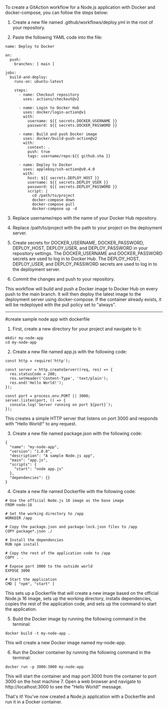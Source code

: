 To create a GitAction workflow for a Node.js application with Docker and docker-compose, you can follow the steps below:

1. Create a new file named .github/workflows/deploy.yml in the root of your repository.

2. Paste the following YAML code into the file:

```
name: Deploy to Docker

on:
  push:
    branches: [ main ]

jobs:
  build-and-deploy:
    runs-on: ubuntu-latest

    steps:
      - name: Checkout repository
        uses: actions/checkout@v2

      - name: Login to Docker Hub
        uses: docker/login-action@v1
        with:
          username: ${{ secrets.DOCKER_USERNAME }}
          password: ${{ secrets.DOCKER_PASSWORD }}

      - name: Build and push Docker image
        uses: docker/build-push-action@v2
        with:
          context: .
          push: true
          tags: username/repo:${{ github.sha }}

      - name: Deploy to Docker
        uses: appleboy/ssh-action@v0.4.0
        with:
          host: ${{ secrets.DEPLOY_HOST }}
          username: ${{ secrets.DEPLOY_USER }}
          password: ${{ secrets.DEPLOY_PASSWORD }}
          script: |
            cd /path/to/project
            docker-compose down
            docker-compose pull
            docker-compose up -d
```
3. Replace username/repo with the name of your Docker Hub repository.

4. Replace /path/to/project with the path to your project on the deployment server.

5. Create secrets for DOCKER_USERNAME, DOCKER_PASSWORD, DEPLOY_HOST, DEPLOY_USER, and DEPLOY_PASSWORD in your repository settings. The DOCKER_USERNAME and   DOCKER_PASSWORD secrets are used to log in to Docker Hub. The DEPLOY_HOST, DEPLOY_USER, and DEPLOY_PASSWORD secrets are used to log in to the deployment   server.

6. Commit the changes and push to your repository.

This workflow will build and push a Docker image to Docker Hub on every push to the main branch. It will then deploy the latest image to the deployment server using docker-compose. If the container already exists, it will be redeployed with the pull policy set to "always".

------------------------------------------------------------

#create sample node app with dockerfile

1. First, create a new directory for your project and navigate to it:

```
mkdir my-node-app
cd my-node-app
```
2. Create a new file named app.js with the following code:

```
const http = require('http');

const server = http.createServer((req, res) => {
  res.statusCode = 200;
  res.setHeader('Content-Type', 'text/plain');
  res.end('Hello World!');
});

const port = process.env.PORT || 3000;
server.listen(port, () => {
  console.log(`Server running on port ${port}`);
});
```
This creates a simple HTTP server that listens on port 3000 and responds with "Hello World!" to any request.


3. Create a new file named package.json with the following code:
```
{
  "name": "my-node-app",
  "version": "1.0.0",
  "description": "A sample Node.js app",
  "main": "app.js",
  "scripts": {
    "start": "node app.js"
  },
  "dependencies": {}
}
```
4. Create a new file named Dockerfile with the following code:

```
# Use the official Node.js 16 image as the base image
FROM node:16

# Set the working directory to /app
WORKDIR /app

# Copy the package.json and package-lock.json files to /app
COPY package*.json ./

# Install the dependencies
RUN npm install

# Copy the rest of the application code to /app
COPY . .

# Expose port 3000 to the outside world
EXPOSE 3000

# Start the application
CMD [ "npm", "start" ]
```
This sets up a Dockerfile that will create a new image based on the official Node.js 16 image, sets up the working directory, installs dependencies, copies the rest of the application code, and sets up the command to start the application.

5. Build the Docker image by running the following command in the terminal:
```
docker build -t my-node-app .
```
This will create a new Docker image named my-node-app.

6. Run the Docker container by running the following command in the terminal:
```
docker run -p 3000:3000 my-node-app
```
This will start the container and map port 3000 from the container to port 3000 on the host machine
7. Open a web browser and navigate to http://localhost:3000 to see the "Hello World!" message.

That's it! You've now created a Node.js application with a Dockerfile and run it in a Docker container.



